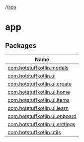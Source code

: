 //[app](index.md)

# app

## Packages

| Name |
|---|
| [com.hotstuffkotlin.models](app/com.hotstuffkotlin.models/index.md) |
| [com.hotstuffkotlin.ui](app/com.hotstuffkotlin.ui/index.md) |
| [com.hotstuffkotlin.ui.create](app/com.hotstuffkotlin.ui.create/index.md) |
| [com.hotstuffkotlin.ui.home](app/com.hotstuffkotlin.ui.home/index.md) |
| [com.hotstuffkotlin.ui.items](app/com.hotstuffkotlin.ui.items/index.md) |
| [com.hotstuffkotlin.ui.learn](app/com.hotstuffkotlin.ui.learn/index.md) |
| [com.hotstuffkotlin.ui.onboard](app/com.hotstuffkotlin.ui.onboard/index.md) |
| [com.hotstuffkotlin.ui.settings](app/com.hotstuffkotlin.ui.settings/index.md) |
| [com.hotstuffkotlin.utils](app/com.hotstuffkotlin.utils/index.md) |
